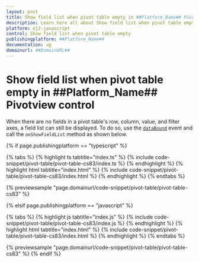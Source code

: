 ```yaml
---
layout: post
title: Show field list when pivot table empty in ##Platform_Name## Pivotview control | Syncfusion
description: Learn here all about Show field list when pivot table empty in Syncfusion ##Platform_Name## Pivotview control of Syncfusion Essential JS 2 and more.
platform: ej2-javascript
control: Show field list when pivot table empty 
publishingplatform: ##Platform_Name##
documentation: ug
domainurl: ##DomainURL##
---
```


# Show field list when pivot table empty in ##Platform_Name## Pivotview control

When there are no fields in a pivot table's row, column, value, and filter axes, a field list can still be displayed. To do so, use the [`dataBound`](https://ej2.syncfusion.com/documentation/api/pivotview#databound) event and call the `onShowFieldList` method as shown below.

{% if page.publishingplatform == "typescript" %}

 {% tabs %}
{% highlight ts tabtitle="index.ts" %}
{% include code-snippet/pivot-table/pivot-table-cs83/index.ts %}
{% endhighlight %}
{% highlight html tabtitle="index.html" %}
{% include code-snippet/pivot-table/pivot-table-cs83/index.html %}
{% endhighlight %}
{% endtabs %}
        
{% previewsample "page.domainurl/code-snippet/pivot-table/pivot-table-cs83" %}

{% elsif page.publishingplatform == "javascript" %}

{% tabs %}
{% highlight js tabtitle="index.js" %}
{% include code-snippet/pivot-table/pivot-table-cs83/index.js %}
{% endhighlight %}
{% highlight html tabtitle="index.html" %}
{% include code-snippet/pivot-table/pivot-table-cs83/index.html %}
{% endhighlight %}
{% endtabs %}

{% previewsample "page.domainurl/code-snippet/pivot-table/pivot-table-cs83" %}
{% endif %}